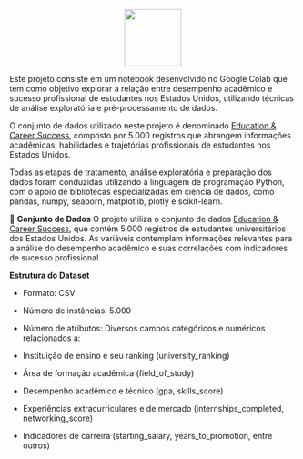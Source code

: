 <p align="center">
  <img src="https://reari.uff.br/wp-content/uploads/sites/171/2023/09/pucrio.png" width="100" height="100"/>
</p>

Este projeto consiste em um notebook desenvolvido no Google Colab que tem como objetivo explorar a relação entre desempenho acadêmico e sucesso profissional de estudantes nos Estados Unidos, utilizando técnicas de análise exploratória e pré-processamento de dados.

O conjunto de dados utilizado neste projeto é denominado [Education & Career Success](https://www.kaggle.com/datasets/adilshamim8/education-and-career-success), composto por 5.000 registros que abrangem informações acadêmicas, habilidades e trajetórias profissionais de estudantes nos Estados Unidos.

Todas as etapas de tratamento, análise exploratória e preparação dos dados foram conduzidas utilizando a linguagem de programação Python, com o apoio de bibliotecas especializadas em ciência de dados, como pandas, numpy, seaborn, matplotlib, plotly e scikit-learn.


📁 **Conjunto de Dados**
O projeto utiliza o conjunto de dados [Education & Career Success](https://www.kaggle.com/datasets/adilshamim8/education-and-career-success), que contém 5.000 registros de estudantes universitários dos Estados Unidos. As variáveis contemplam informações relevantes para a análise do desempenho acadêmico e suas correlações com indicadores de sucesso profissional.

**Estrutura do Dataset**

- Formato: CSV

- Número de instâncias: 5.000

- Número de atributos: Diversos campos categóricos e numéricos relacionados a:

- Instituição de ensino e seu ranking (university_ranking)

- Área de formação acadêmica (field_of_study)

- Desempenho acadêmico e técnico (gpa, skills_score)

- Experiências extracurriculares e de mercado (internships_completed, networking_score)

- Indicadores de carreira (starting_salary, years_to_promotion, entre outros)
